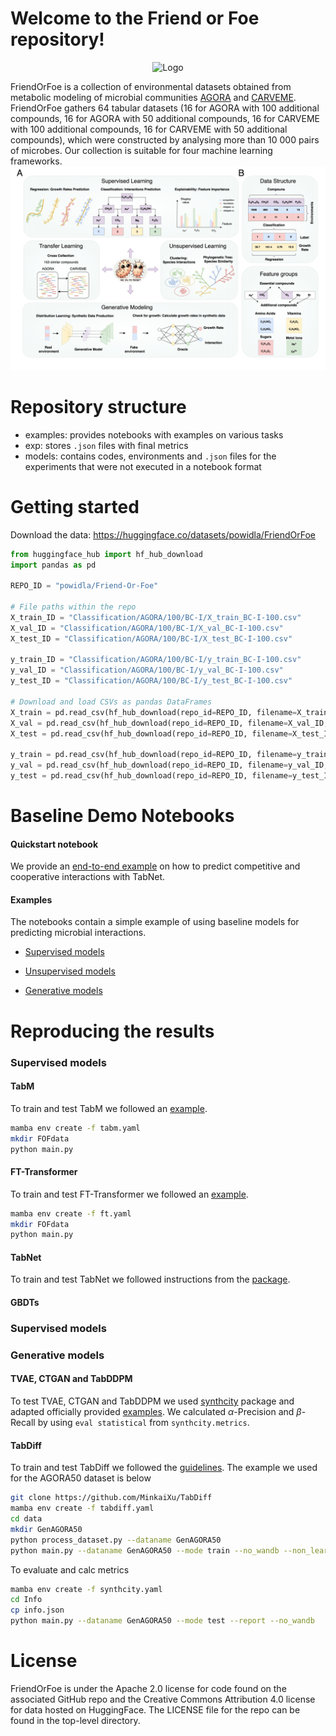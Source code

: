 # Welcome to the Friend or Foe repository! 



<div align="center">
  <img src="https://github.com/powidla/Friend-Or-Foe/blob/main/assets/cartoon_v2.png?raw=true" alt="Logo" width="500"/>
</div>


FriendOrFoe is a collection of environmental datasets obtained from metabolic modeling of microbial communities [AGORA](https://www.nature.com/articles/nbt.3703) and [CARVEME](https://academic.oup.com/nar/article/46/15/7542/5042022).  FriendOrFoe gathers 64 tabular datasets (16 for AGORA with 100 additional compounds, 16 for AGORA with 50 additional compounds, 16 for CARVEME with 100 additional compounds, 16 for CARVEME with 50 additional compounds), which were constructed by analysing more than 10 000 pairs of microbes. Our collection is suitable for four machine learning frameworks.
![Logo](https://github.com/powidla/Friend-Or-Foe/blob/main/assets/forgit.png?raw=true) 
# Repository structure

- examples: provides notebooks with examples on various tasks
- exp: stores $\texttt{.json}$ files with final metrics
- models: contains codes, environments and $\texttt{.json}$ files for the experiments that were not executed in a notebook format

# Getting started
Download the data: https://huggingface.co/datasets/powidla/FriendOrFoe
`````python
from huggingface_hub import hf_hub_download
import pandas as pd

REPO_ID = "powidla/Friend-Or-Foe"

# File paths within the repo
X_train_ID = "Classification/AGORA/100/BC-I/X_train_BC-I-100.csv"
X_val_ID = "Classification/AGORA/100/BC-I/X_val_BC-I-100.csv"
X_test_ID = "Classification/AGORA/100/BC-I/X_test_BC-I-100.csv"

y_train_ID = "Classification/AGORA/100/BC-I/y_train_BC-I-100.csv"
y_val_ID = "Classification/AGORA/100/BC-I/y_val_BC-I-100.csv"
y_test_ID = "Classification/AGORA/100/BC-I/y_test_BC-I-100.csv"

# Download and load CSVs as pandas DataFrames
X_train = pd.read_csv(hf_hub_download(repo_id=REPO_ID, filename=X_train_ID, repo_type="dataset"))
X_val = pd.read_csv(hf_hub_download(repo_id=REPO_ID, filename=X_val_ID, repo_type="dataset"))
X_test = pd.read_csv(hf_hub_download(repo_id=REPO_ID, filename=X_test_ID, repo_type="dataset"))

y_train = pd.read_csv(hf_hub_download(repo_id=REPO_ID, filename=y_train_ID, repo_type="dataset"))
y_val = pd.read_csv(hf_hub_download(repo_id=REPO_ID, filename=y_val_ID, repo_type="dataset"))
y_test = pd.read_csv(hf_hub_download(repo_id=REPO_ID, filename=y_test_ID, repo_type="dataset"))
`````
# Baseline Demo Notebooks
#### Quickstart notebook
We provide an [end-to-end example](https://github.com/powidla/Friend-Or-Foe/blob/main/EndtoEnd_example.ipynb) on how to predict competitive and cooperative interactions with TabNet.

#### Examples

The notebooks contain a simple example of using baseline models for predicting microbial interactions.

- [Supervised models](https://github.com/powidla/Friend-Or-Foe/tree/main/examples/Supervised)

- [Unsupervised models](https://github.com/powidla/Friend-Or-Foe/tree/main/examples/Supervised)

- [Generative models](https://github.com/powidla/Friend-Or-Foe/tree/main/examples/Generative)

# Reproducing the results

### Supervised models

#### TabM
To train and test TabM we followed an [example](https://github.com/yandex-research/tabm/blob/main/example.ipynb). 
`````bash
mamba env create -f tabm.yaml
mkdir FOFdata
python main.py 

`````

#### FT-Transformer
To train and test FT-Transformer we followed an [example](https://github.com/yandex-research/rtdl-revisiting-models/blob/main/package/example.ipynb). 
`````bash
mamba env create -f ft.yaml
mkdir FOFdata
python main.py 

`````
#### TabNet
To train and test TabNet we followed instructions from the [package](https://dreamquark-ai.github.io/tabnet/). 
#### GBDTs

### Supervised models

### Generative models

#### TVAE, CTGAN and TabDDPM

To test TVAE, CTGAN and TabDDPM we used [synthcity](https://github.com/vanderschaarlab/synthcity) package and adapted officially provided [examples](https://github.com/vanderschaarlab/synthcity/tree/main/tutorials/plugins/generic). We calculated $\alpha$-Precision and $\beta$-Recall by using $\texttt{eval statistical}$ from $\texttt{synthcity.metrics}$.

#### TabDiff

To train and test TabDiff we followed the [guidelines](https://github.com/MinkaiXu/TabDiff). The example we used for the AGORA50 dataset is below
`````bash
git clone https://github.com/MinkaiXu/TabDiff
mamba env create -f tabdiff.yaml
cd data
mkdir GenAGORA50
python process_dataset.py --dataname GenAGORA50
python main.py --dataname GenAGORA50 --mode train --no_wandb --non_learnable_schedule --exp_name GenAGORA50

`````
To evaluate and calc metrics 
`````bash
mamba env create -f synthcity.yaml
cd Info
cp info.json
python main.py --dataname GenAGORA50 --mode test --report --no_wandb

`````
# License
FriendOrFoe is under the Apache 2.0 license for code found on the associated GitHub repo and the Creative Commons Attribution 4.0 license for data hosted on HuggingFace. The LICENSE file for the repo can be found in the top-level directory.
